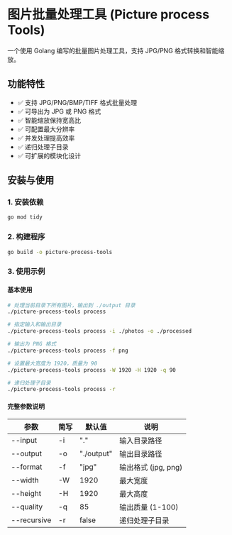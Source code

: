 # 图片批量处理工具 (Picture process Tools)

一个使用 Golang 编写的批量图片处理工具，支持 JPG/PNG 格式转换和智能缩放。

## 功能特性

- ✅ 支持 JPG/PNG/BMP/TIFF 格式批量处理
- ✅ 可导出为 JPG 或 PNG 格式
- ✅ 智能缩放保持宽高比
- ✅ 可配置最大分辨率
- ✅ 并发处理提高效率
- ✅ 递归处理子目录
- ✅ 可扩展的模块化设计

## 安装与使用

### 1. 安装依赖
```bash
go mod tidy
```

### 2. 构建程序
```bash
go build -o picture-process-tools
```

### 3. 使用示例

#### 基本使用
```bash
# 处理当前目录下所有图片，输出到 ./output 目录
./picture-process-tools process

# 指定输入和输出目录
./picture-process-tools process -i ./photos -o ./processed

# 输出为 PNG 格式
./picture-process-tools process -f png

# 设置最大宽度为 1920，质量为 90
./picture-process-tools process -W 1920 -H 1920 -q 90

# 递归处理子目录
./picture-process-tools process -r
```

#### 完整参数说明

| 参数 | 简写 | 默认值 | 说明 |
|------|------|--------|------|
| --input | -i | "." | 输入目录路径 |
| --output | -o | "./output" | 输出目录路径 |
| --format | -f | "jpg" | 输出格式 (jpg, png) |
| --width | -W | 1920 | 最大宽度 |
| --height | -H | 1920 | 最大高度 |
| --quality | -q | 85 | 输出质量 (1-100) |
| --recursive | -r | false | 递归处理子目录 |